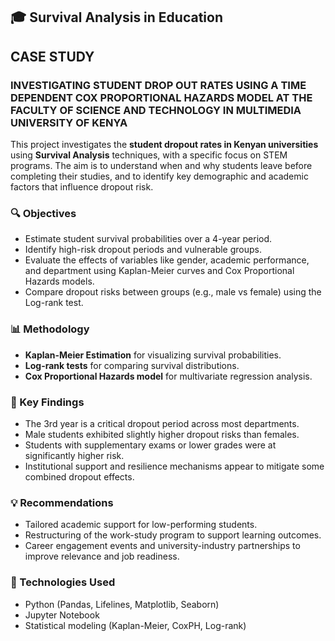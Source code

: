 ## 🎓 Survival Analysis in Education

## CASE STUDY
### INVESTIGATING STUDENT DROP OUT RATES USING A TIME DEPENDENT COX PROPORTIONAL HAZARDS MODEL AT THE FACULTY OF SCIENCE AND TECHNOLOGY IN MULTIMEDIA UNIVERSITY OF KENYA

This project investigates the **student dropout rates in Kenyan universities** using **Survival Analysis** techniques, with a specific focus on STEM programs. The aim is to understand when and why students leave before completing their studies, and to identify key demographic and academic factors that influence dropout risk.

### 🔍 Objectives

* Estimate student survival probabilities over a 4-year period.
* Identify high-risk dropout periods and vulnerable groups.
* Evaluate the effects of variables like gender, academic performance, and department using Kaplan-Meier curves and Cox Proportional Hazards models.
* Compare dropout risks between groups (e.g., male vs female) using the Log-rank test.

### 📊 Methodology

* **Kaplan-Meier Estimation** for visualizing survival probabilities.
* **Log-rank tests** for comparing survival distributions.
* **Cox Proportional Hazards model** for multivariate regression analysis.

### 🧠 Key Findings

* The 3rd year is a critical dropout period across most departments.
* Male students exhibited slightly higher dropout risks than females.
* Students with supplementary exams or lower grades were at significantly higher risk.
* Institutional support and resilience mechanisms appear to mitigate some combined dropout effects.

### 💡 Recommendations

* Tailored academic support for low-performing students.
* Restructuring of the work-study program to support learning outcomes.
* Career engagement events and university-industry partnerships to improve relevance and job readiness.


### 📌 Technologies Used

* Python (Pandas, Lifelines, Matplotlib, Seaborn)
* Jupyter Notebook
* Statistical modeling (Kaplan-Meier, CoxPH, Log-rank)
